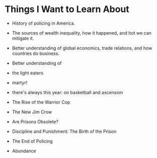 # Things I Want to Learn About
- History of policing in America.
- The sources of wealth inequality, how it happened, and hot we can mitigate it.
- Better understanding of global economics, trade relations, and how countries do business.
- Better understanding of

- the light eaters
- martyr!
- there's always this year: on basketball and ascension
- The Rise of the Warrior Cop
- The New Jim Crow
- Are Prisons Obsolete?
- Discipline and Punishment: The Birth of the Prison
- The End of Policing
- Abundance